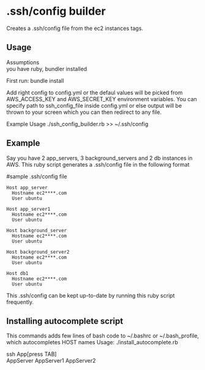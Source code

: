.ssh/config builder
==================
Creates a .ssh/config file from the ec2 instances tags.

Usage
-----
Assumptions  
  you have ruby, bundler installed

First run:  bundle install  

Add right config to config.yml or the defaul values will be picked from AWS_ACCESS_KEY and AWS_SECRET_KEY environment variables. You can specify path to ssh_config_file inside config.yml or else output will be thrown to your screen which you can then redirect to any file.

Example Usage
./ssh_config_builder.rb >> ~/.ssh/config  

Example
-------
Say you have 2 app_servers, 3 background_servers and 2 db instances in AWS.
This ruby script generates a .ssh/config file in the following format

#sample .ssh/config file

    Host app_server
      Hostname ec2****.com
      User ubuntu

    Host app_server1
      Hostname ec2****.com
      User ubuntu

    Host background_server
      Hostname ec2****.com
      User ubuntu

    Host background_server2
      Hostname ec2****.com
      User ubuntu

    Host db1
      Hostname ec2****.com
      User ubuntu

This .ssh/config can be kept up-to-date by running this ruby script frequently.

Installing autocomplete script
------------------------------
This commands adds few lines of bash code to ~/.bashrc or ~/.bash_profile, which autocompletes HOST names
Usage:  ./install_autocomplete.rb

ssh App[press TAB]  
AppServer AppServer1 AppServer2
